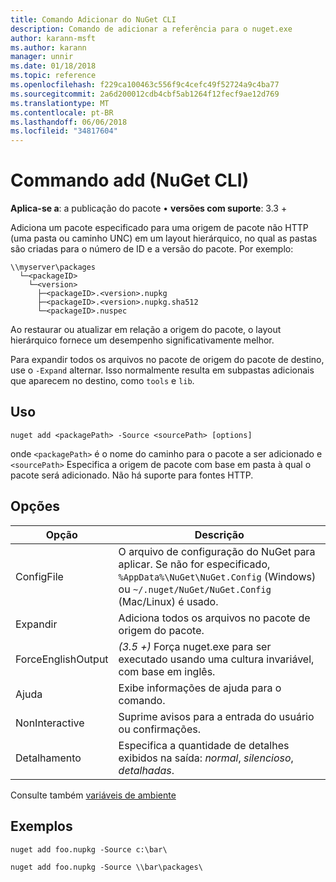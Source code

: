 ```yaml
---
title: Comando Adicionar do NuGet CLI
description: Comando de adicionar a referência para o nuget.exe
author: karann-msft
ms.author: karann
manager: unnir
ms.date: 01/18/2018
ms.topic: reference
ms.openlocfilehash: f229ca100463c556f9c4cefc49f52724a9c4ba77
ms.sourcegitcommit: 2a6d200012cdb4cbf5ab1264f12fecf9ae12d769
ms.translationtype: MT
ms.contentlocale: pt-BR
ms.lasthandoff: 06/06/2018
ms.locfileid: "34817604"
---
```

# <a name="add-command-nuget-cli"></a>Commando add (NuGet CLI)

**Aplica-se a**: a publicação do pacote &bullet; **versões com suporte**: 3.3 +

Adiciona um pacote especificado para uma origem de pacote não HTTP (uma pasta ou caminho UNC) em um layout hierárquico, no qual as pastas são criadas para o número de ID e a versão do pacote. Por exemplo:

    \\myserver\packages
      └─<packageID>
        └─<version>
          ├─<packageID>.<version>.nupkg
          ├─<packageID>.<version>.nupkg.sha512
          └─<packageID>.nuspec

Ao restaurar ou atualizar em relação a origem do pacote, o layout hierárquico fornece um desempenho significativamente melhor.

Para expandir todos os arquivos no pacote de origem do pacote de destino, use o `-Expand` alternar. Isso normalmente resulta em subpastas adicionais que aparecem no destino, como `tools` e `lib`.

## <a name="usage"></a>Uso

```cli
nuget add <packagePath> -Source <sourcePath> [options]
```

onde `<packagePath>` é o nome do caminho para o pacote a ser adicionado e `<sourcePath>` Especifica a origem de pacote com base em pasta à qual o pacote será adicionado. Não há suporte para fontes HTTP.

## <a name="options"></a>Opções

| Opção | Descrição |
| --- | --- |
| ConfigFile | O arquivo de configuração do NuGet para aplicar. Se não for especificado, `%AppData%\NuGet\NuGet.Config` (Windows) ou `~/.nuget/NuGet/NuGet.Config` (Mac/Linux) é usado.|
| Expandir | Adiciona todos os arquivos no pacote de origem do pacote. |
| ForceEnglishOutput | *(3.5 +)*  Força nuget.exe para ser executado usando uma cultura invariável, com base em inglês. |
| Ajuda | Exibe informações de ajuda para o comando. |
| NonInteractive | Suprime avisos para a entrada do usuário ou confirmações. |
| Detalhamento | Especifica a quantidade de detalhes exibidos na saída: *normal*, *silencioso*, *detalhadas*. |

Consulte também [variáveis de ambiente](cli-ref-environment-variables.md)

## <a name="examples"></a>Exemplos

```cli
nuget add foo.nupkg -Source c:\bar\

nuget add foo.nupkg -Source \\bar\packages\
```

